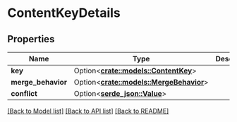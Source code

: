 # ContentKeyDetails

## Properties

Name | Type | Description | Notes
------------ | ------------- | ------------- | -------------
**key** | Option<[**crate::models::ContentKey**](ContentKey.md)> |  | [optional]
**merge_behavior** | Option<[**crate::models::MergeBehavior**](MergeBehavior.md)> |  | [optional]
**conflict** | Option<[**serde_json::Value**](.md)> |  | [optional]

[[Back to Model list]](../README.md#documentation-for-models) [[Back to API list]](../README.md#documentation-for-api-endpoints) [[Back to README]](../README.md)


